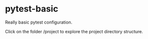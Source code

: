 # pytest-basic
Really basic pytest configuration.

Click on the folder /project to explore the project directory structure.
